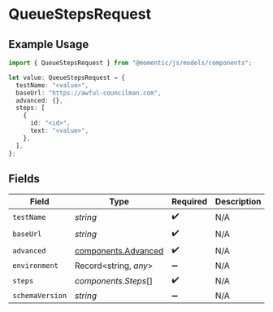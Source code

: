 # QueueStepsRequest

## Example Usage

```typescript
import { QueueStepsRequest } from "@momentic/js/models/components";

let value: QueueStepsRequest = {
  testName: "<value>",
  baseUrl: "https://awful-councilman.com",
  advanced: {},
  steps: [
    {
      id: "<id>",
      text: "<value>",
    },
  ],
};
```

## Fields

| Field                                                      | Type                                                       | Required                                                   | Description                                                |
| ---------------------------------------------------------- | ---------------------------------------------------------- | ---------------------------------------------------------- | ---------------------------------------------------------- |
| `testName`                                                 | *string*                                                   | :heavy_check_mark:                                         | N/A                                                        |
| `baseUrl`                                                  | *string*                                                   | :heavy_check_mark:                                         | N/A                                                        |
| `advanced`                                                 | [components.Advanced](../../models/components/advanced.md) | :heavy_check_mark:                                         | N/A                                                        |
| `environment`                                              | Record<string, *any*>                                      | :heavy_minus_sign:                                         | N/A                                                        |
| `steps`                                                    | *components.Steps*[]                                       | :heavy_check_mark:                                         | N/A                                                        |
| `schemaVersion`                                            | *string*                                                   | :heavy_minus_sign:                                         | N/A                                                        |